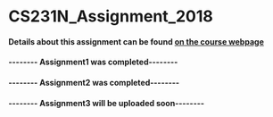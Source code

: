 # CS231N_Assignment_2018

#### Details about this assignment can be found [on the course webpage](http://cs231n.github.io/)


#### -------- Assignment1 was completed--------
#### -------- Assignment2 was completed--------
#### -------- Assignment3 will be uploaded soon--------
